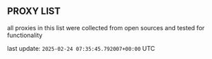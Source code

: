 ## PROXY LIST

all proxies in this list were collected from open sources and tested for functionality

last update: `2025-02-24 07:35:45.792007+00:00` UTC